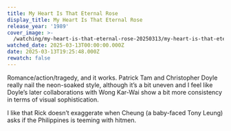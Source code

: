 ```yaml
---
title: My Heart Is That Eternal Rose
display_title: My Heart Is That Eternal Rose
release_year: '1989'
cover_image: >-
  /watching/my-heart-is-that-eternal-rose-20250313/my-heart-is-that-eternal-rose.jpg
watched_date: 2025-03-13T00:00:00.000Z
date: 2025-03-13T19:25:48.000Z
rewatch: false
---
```

Romance/action/tragedy, and it works. Patrick Tam and Christopher Doyle really nail the neon-soaked style, although it’s a bit uneven and I feel like Doyle’s later collaborations with Wong Kar-Wai show a bit more consistency in terms of visual sophistication.

I like that Rick doesn’t exaggerate when Cheung (a baby-faced Tony Leung) asks if the Philippines is teeming with hitmen.
